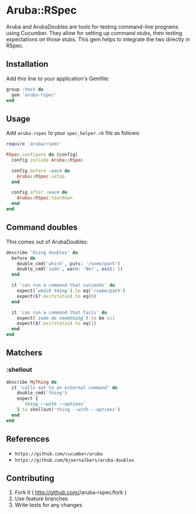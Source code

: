 Aruba::RSpec
============

Aruba and ArubaDoubles are tools for testing command-line programs using
Cucumber. They allow for setting up command stubs, then testing
expectations on those stubs. This gem helps to integrate the two
directly in RSpec.

## Installation

Add this line to your application's Gemfile:

```ruby
group :test do
  gem 'aruba-rspec'
end
```

## Usage

Add `aruba-rspec` to your `spec_helper.rb` file as follows:

```ruby
require 'aruba/rspec'

RSpec.configure do |config|
  config.include Aruba::RSpec

  config.before :each do
    Aruba::RSpec.setup
  end

  config.after :each do
    Aruba::RSpec.teardown
  end
end
```

## Command doubles

This comes out of ArubaDoubles:

```ruby
describe 'Using doubles' do
  before do
    double_cmd('which', puts: '/some/path')
    double_cmd('sudo', warn: 'No!', exit: 1)
  end

  it 'can run a command that succeeds' do
    expect(`which thing`).to eq('/some/path')
    expect($?.exitstatus).to eq(0)
  end

  it 'can run a command that fails' do
    expect(`sudo do soemthing`).to be nil
    expect($?.exitstatus).to eq(1)
  end
end
```

## Matchers

### :shellout

```ruby
describe MyThing do
  it 'calls out to an external command' do
    double_cmd('thing')
    expect {
	  `thing --with --options`
    }.to shellout('thing --with --options')
  end
end
```

## References

* `https://github.com/cucumber/aruba`
* `https://github.com/bjoernalbers/aruba-doubles`

## Contributing

1. Fork it ( http://github.com/<my-github-username>/aruba-rspec/fork )
2. Use feature branches
3. Write tests for any changes
